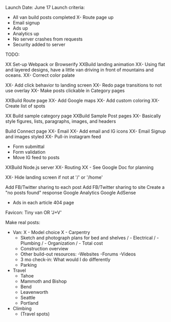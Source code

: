 Launch Date: June 17
Launch criteria:
- All van build posts completed
X- Route page up
- Email signup
- Ads up
- Analytics up
- No server crashes from requests
- Security added to server


TODO:

XX Set-up Webpack or Browserify
XXBuild landing animation
XX- Using flat and layered designs, have a little van driving in front of mountains and oceans.
XX- Correct color palate

XX- Add click behavior to landing screen
XX- Redo page transitions to not use overlay
XX- Make posts clickable in Category pages

XXBuild Route page
XX- Add Google maps
XX- Add custom coloring
XX- Create list of spots

XX Build sample category page
XXBuild Sample Post pages
XX- Basically style figures, lists, paragraphs, images, and headers

Build Connect page
XX- Email
XX- Add email and IG icons
XX- Email Signup and images styled
XX- Pull-in instagram feed
- Form submittal
- Form validation
- Move IG feed to posts

XXBuild Node.js server
XX- Routing
XX - See Google Doc for planning

XX- Hide landing screen if not at '/' or '/home'

Add FB/Twitter sharing to each post
Add FB/Twitter sharing to site
Create a "no posts found" response
Google Analytics
Google AdSense
- Ads in each article
404 page

Favicon: Tiny van OR 'J+V'

Make real posts:
- Van:
X	- Model choice
X	- Carpentry
	- Sketch and photograph plans for bed and shelves
/	- Electrical
/	- Plumbing
/	- Organization
/	- Total cost
	- Construction overview
	- Other build-out resources: -Websites -Forums -Videos
	- 3 mo check-in: What would I do differently
	- Parking
- Travel
	- Tahoe
	- Mammoth and Bishop
	- Bend
	- Leavenworth
	- Seattle
	- Portland
- Climbing
	- (Travel spots)